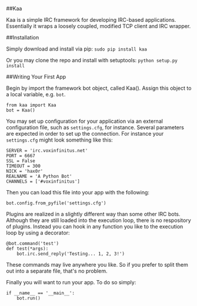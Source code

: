##Kaa

Kaa is a simple IRC framework for developing IRC-based applications.
Essentially it wraps a loosely coupled, modified TCP client and IRC wrapper.

##Installation

Simply download and install via pip: `sudo pip install kaa`

Or you may clone the repo and install with setuptools: `python setup.py install`

##Writing Your First App

Begin by import the framework bot object, called Kaa(). Assign this object to
a local variable, e.g. `bot`.
    
    from kaa import Kaa
    bot = Kaa()

You may set up configuration for your application via an external configuration 
file, such as `settings.cfg`, for instance. Several parameters are expected in
order to set up the connection. For instance your `settings.cfg` might look
something like this:
    
    SERVER = 'irc.voxinfinitus.net'
    PORT = 6667
    SSL = False
    TIMEOUT = 300
    NICK = 'hax0r'
    REALNAME = 'A Python Bot'
    CHANNELS = ['#voxinfinitus']
    
Then you can load this file into your app with the following:
    
    bot.config.from_pyfile('settings.cfg')

Plugins are realized in a slightly different way than some other IRC bots.
Although they are still loaded into the execution loop, there is no respository
of plugins. Instead you can hook in any function you like to the execution loop
by using a decorator:
    
    @bot.command('test')
    def test(*args):
        bot.irc.send_reply('Testing... 1, 2, 3!')

These commands may live anywhere you like. So if you prefer to split them out
into a separate file, that's no problem.

Finally you will want to run your app. To do so simply:
    
    if __name__ == '__main__':
        bot.run()

